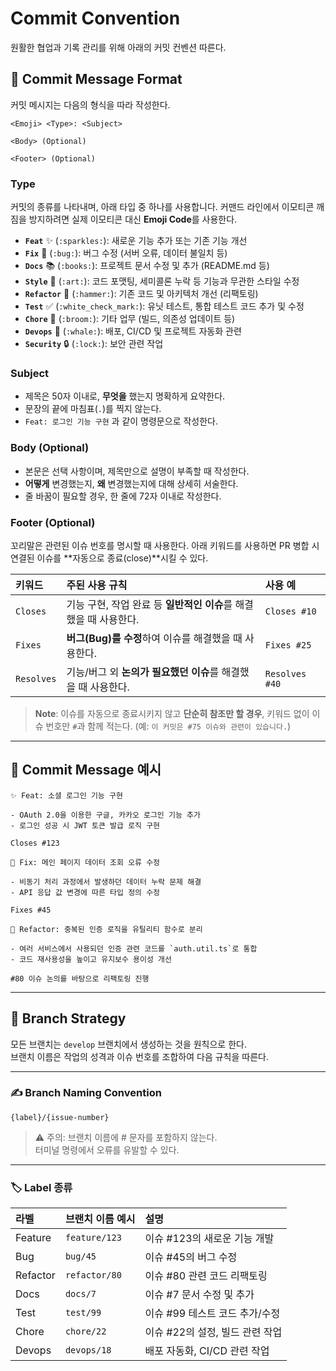 # Commit Convention

원활한 협업과 기록 관리를 위해 아래의 커밋 컨벤션 따른다.

## 📌 Commit Message Format

커밋 메시지는 다음의 형식을 따라 작성한다.

```
<Emoji> <Type>: <Subject>

<Body> (Optional)

<Footer> (Optional)
```

### **Type**

커밋의 종류를 나타내며, 아래 타입 중 하나를 사용합니다. 커맨드 라인에서 이모티콘 깨짐을 방지하려면 실제 이모티콘 대신 **Emoji Code**를 사용한다.

-   **`Feat`** ✨ (`:sparkles:`): 새로운 기능 추가 또는 기존 기능 개선
-   **`Fix`** 🐞 (`:bug:`): 버그 수정 (서버 오류, 데이터 불일치 등)
-   **`Docs`** 📚 (`:books:`): 프로젝트 문서 수정 및 추가 (README.md 등)
-   **`Style`** 🎨 (`:art:`): 코드 포맷팅, 세미콜론 누락 등 기능과 무관한 스타일 수정
-   **`Refactor`** 🔨 (`:hammer:`): 기존 코드 및 아키텍처 개선 (리팩토링)
-   **`Test`** ✅ (`:white_check_mark:`): 유닛 테스트, 통합 테스트 코드 추가 및 수정
-   **`Chore`** 🧹 (`:broom:`): 기타 업무 (빌드, 의존성 업데이트 등)
-   **`Devops`** 🐳 (`:whale:`): 배포, CI/CD 및 프로젝트 자동화 관련
-   **`Security`** 🔒 (`:lock:`): 보안 관련 작업

### **Subject**

-   제목은 50자 이내로, **무엇을** 했는지 명확하게 요약한다.
-   문장의 끝에 마침표(`.`)를 찍지 않는다.
-   `Feat: 로그인 기능 구현` 과 같이 명령문으로 작성한다.

### **Body (Optional)**

-   본문은 선택 사항이며, 제목만으로 설명이 부족할 때 작성한다.
-   **어떻게** 변경했는지, **왜** 변경했는지에 대해 상세히 서술한다.
-   줄 바꿈이 필요할 경우, 한 줄에 72자 이내로 작성한다.

### **Footer (Optional)**

꼬리말은 관련된 이슈 번호를 명시할 때 사용한다. 아래 키워드를 사용하면 PR 병합 시 연결된 이슈를 **자동으로 종료(close)**시킬 수 있다.

| 키워드 | 주된 사용 규칙 | 사용 예 |
| :--- | :--- | :--- |
| `Closes` | 기능 구현, 작업 완료 등 **일반적인 이슈**를 해결했을 때 사용한다. | `Closes #10` |
| `Fixes` | **버그(Bug)를 수정**하여 이슈를 해결했을 때 사용한다. | `Fixes #25` |
| `Resolves`| 기능/버그 외 **논의가 필요했던 이슈**를 해결했을 때 사용한다. | `Resolves #40` |

> **Note**: 이슈를 자동으로 종료시키지 않고 **단순히 참조만 할 경우**, 키워드 없이 이슈 번호만 `#`과 함께 적는다. (예: `이 커밋은 #75 이슈와 관련이 있습니다.`)

---

## 📝 Commit Message 예시

```
✨ Feat: 소셜 로그인 기능 구현

- OAuth 2.0을 이용한 구글, 카카오 로그인 기능 추가
- 로그인 성공 시 JWT 토큰 발급 로직 구현

Closes #123
```

```
🐞 Fix: 메인 페이지 데이터 조회 오류 수정

- 비동기 처리 과정에서 발생하던 데이터 누락 문제 해결
- API 응답 값 변경에 따른 타입 정의 수정

Fixes #45
```

```
🔨 Refactor: 중복된 인증 로직을 유틸리티 함수로 분리

- 여러 서비스에서 사용되던 인증 관련 코드를 `auth.util.ts`로 통합
- 코드 재사용성을 높이고 유지보수 용이성 개선

#80 이슈 논의를 바탕으로 리팩토링 진행
```
---

## 🌿 Branch Strategy
모든 브랜치는 `develop` 브랜치에서 생성하는 것을 원칙으로 한다. <br>
브랜치 이름은 작업의 성격과 이슈 번호를 조합하여 다음 규칙을 따른다.

---

### ✍️ Branch Naming Convention
```
{label}/{issue-number}
```
> ⚠️ 주의: 브랜치 이름에 # 문자를 포함하지 않는다. <br>
터미널 명령에서 오류를 유발할 수 있다.

---
### 🏷️ Label 종류

| 라벨 | 브랜치 이름 예시 | 설명 |
| :--- | :--- | :--- |
| Feature | `feature/123` | 이슈 #123의 새로운 기능 개발 |
| Bug | `bug/45` | 이슈 #45의 버그 수정 |
| Refactor| `refactor/80` | 이슈 #80 관련 코드 리팩토링 |
| Docs | `docs/7` | 이슈 #7 문서 수정 및 추가 |
| Test | `test/99` | 이슈 #99 테스트 코드 추가/수정 |
| Chore | `chore/22` | 이슈 #22의 설정, 빌드 관련 작업 |
| Devops | `devops/18` | 배포 자동화, CI/CD 관련 작업 |
